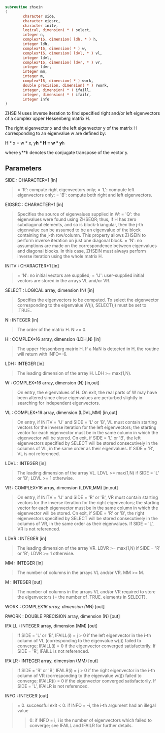 ```fortran
subroutine zhsein
(
        character side,
        character eigsrc,
        character initv,
        logical, dimension( * ) select,
        integer n,
        complex*16, dimension( ldh, * ) h,
        integer ldh,
        complex*16, dimension( * ) w,
        complex*16, dimension( ldvl, * ) vl,
        integer ldvl,
        complex*16, dimension( ldvr, * ) vr,
        integer ldvr,
        integer mm,
        integer m,
        complex*16, dimension( * ) work,
        double precision, dimension( * ) rwork,
        integer, dimension( * ) ifaill,
        integer, dimension( * ) ifailr,
        integer info
)
```

ZHSEIN uses inverse iteration to find specified right and/or left
eigenvectors of a complex upper Hessenberg matrix H.

The right eigenvector x and the left eigenvector y of the matrix H
corresponding to an eigenvalue w are defined by:

H * x = w * x,     y**h * H = w * y**h

where y**h denotes the conjugate transpose of the vector y.

## Parameters
SIDE : CHARACTER*1 [in]
> = 'R': compute right eigenvectors only;
> = 'L': compute left eigenvectors only;
> = 'B': compute both right and left eigenvectors.

EIGSRC : CHARACTER*1 [in]
> Specifies the source of eigenvalues supplied in W:
> = 'Q': the eigenvalues were found using ZHSEQR; thus, if
> H has zero subdiagonal elements, and so is
> block-triangular, then the j-th eigenvalue can be
> assumed to be an eigenvalue of the block containing
> the j-th row/column.  This property allows ZHSEIN to
> perform inverse iteration on just one diagonal block.
> = 'N': no assumptions are made on the correspondence
> between eigenvalues and diagonal blocks.  In this
> case, ZHSEIN must always perform inverse iteration
> using the whole matrix H.

INITV : CHARACTER*1 [in]
> = 'N': no initial vectors are supplied;
> = 'U': user-supplied initial vectors are stored in the arrays
> VL and/or VR.

SELECT : LOGICAL array, dimension (N) [in]
> Specifies the eigenvectors to be computed. To select the
> eigenvector corresponding to the eigenvalue W(j),
> SELECT(j) must be set to .TRUE..

N : INTEGER [in]
> The order of the matrix H.  N >= 0.

H : COMPLEX*16 array, dimension (LDH,N) [in]
> The upper Hessenberg matrix H.
> If a NaN is detected in H, the routine will return with INFO=-6.

LDH : INTEGER [in]
> The leading dimension of the array H.  LDH >= max(1,N).

W : COMPLEX*16 array, dimension (N) [in,out]
> On entry, the eigenvalues of H.
> On exit, the real parts of W may have been altered since
> close eigenvalues are perturbed slightly in searching for
> independent eigenvectors.

VL : COMPLEX*16 array, dimension (LDVL,MM) [in,out]
> On entry, if INITV = 'U' and SIDE = 'L' or 'B', VL must
> contain starting vectors for the inverse iteration for the
> left eigenvectors; the starting vector for each eigenvector
> must be in the same column in which the eigenvector will be
> stored.
> On exit, if SIDE = 'L' or 'B', the left eigenvectors
> specified by SELECT will be stored consecutively in the
> columns of VL, in the same order as their eigenvalues.
> If SIDE = 'R', VL is not referenced.

LDVL : INTEGER [in]
> The leading dimension of the array VL.
> LDVL >= max(1,N) if SIDE = 'L' or 'B'; LDVL >= 1 otherwise.

VR : COMPLEX*16 array, dimension (LDVR,MM) [in,out]
> On entry, if INITV = 'U' and SIDE = 'R' or 'B', VR must
> contain starting vectors for the inverse iteration for the
> right eigenvectors; the starting vector for each eigenvector
> must be in the same column in which the eigenvector will be
> stored.
> On exit, if SIDE = 'R' or 'B', the right eigenvectors
> specified by SELECT will be stored consecutively in the
> columns of VR, in the same order as their eigenvalues.
> If SIDE = 'L', VR is not referenced.

LDVR : INTEGER [in]
> The leading dimension of the array VR.
> LDVR >= max(1,N) if SIDE = 'R' or 'B'; LDVR >= 1 otherwise.

MM : INTEGER [in]
> The number of columns in the arrays VL and/or VR. MM >= M.

M : INTEGER [out]
> The number of columns in the arrays VL and/or VR required to
> store the eigenvectors (= the number of .TRUE. elements in
> SELECT).

WORK : COMPLEX*16 array, dimension (N*N) [out]

RWORK : DOUBLE PRECISION array, dimension (N) [out]

IFAILL : INTEGER array, dimension (MM) [out]
> If SIDE = 'L' or 'B', IFAILL(i) = j > 0 if the left
> eigenvector in the i-th column of VL (corresponding to the
> eigenvalue w(j)) failed to converge; IFAILL(i) = 0 if the
> eigenvector converged satisfactorily.
> If SIDE = 'R', IFAILL is not referenced.

IFAILR : INTEGER array, dimension (MM) [out]
> If SIDE = 'R' or 'B', IFAILR(i) = j > 0 if the right
> eigenvector in the i-th column of VR (corresponding to the
> eigenvalue w(j)) failed to converge; IFAILR(i) = 0 if the
> eigenvector converged satisfactorily.
> If SIDE = 'L', IFAILR is not referenced.

INFO : INTEGER [out]
> = 0:  successful exit
> < 0:  if INFO = -i, the i-th argument had an illegal value
> > 0:  if INFO = i, i is the number of eigenvectors which
> failed to converge; see IFAILL and IFAILR for further
> details.
